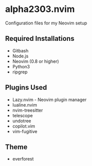 # alpha2303.nvim
Configuration files for my Neovim setup

## Required Installations
- Gitbash
- Node.js
- Neovim (0.8 or higher)
- Python3
- ripgrep

## Plugins Used
- Lazy.nvim - Neovim plugin manager
- lualine.nvim
- nvim-treesitter
- telescope
- undotree
- copilot.vim
- vim-fugitive

## Theme
- everforest
